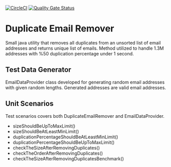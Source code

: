 [![CircleCI](https://circleci.com/gh/ahmet-izgi/DuplicateEmailRemove.svg?style=svg)](https://circleci.com/gh/ahmet-izgi/DuplicateEmailRemove)
[![Quality Gate Status](https://sonarcloud.io/api/project_badges/measure?project=ahmet-izgi_DuplicateEmailRemove&metric=alert_status)](https://sonarcloud.io/dashboard?id=ahmet-izgi_DuplicateEmailRemove)
# Duplicate Email Remover

Small java utility that removes all duplicates from an unsorted list of email addresses and returns unique list of emails. Method utilized to handle 1.3M addresses with %50 duplication percentage under 1 second.

## Test Data Generator

EmailDataProvider class developed for generating random email addresses with given random lengths. Generated addresses are valid email addresses.

## Unit Scenarios

Test scenarios covers both DuplicateEmailRemover and EmailDataProvider.

  - sizeShouldBeUpToMaxLimit()
  - sizeShouldBeAtLeastMinLimit()
  - duplicationPercentageShouldBeAtLeastMinLimit()
  - duplicationPercentageShouldBeUpToMaxLimit()
  - checkTheSizeAfterRemovingDuplicates()
  - checkTheOrderAfterRemovingDuplicates()
  - checkTheSizeAfterRemovingDuplicatesBenchmark()
